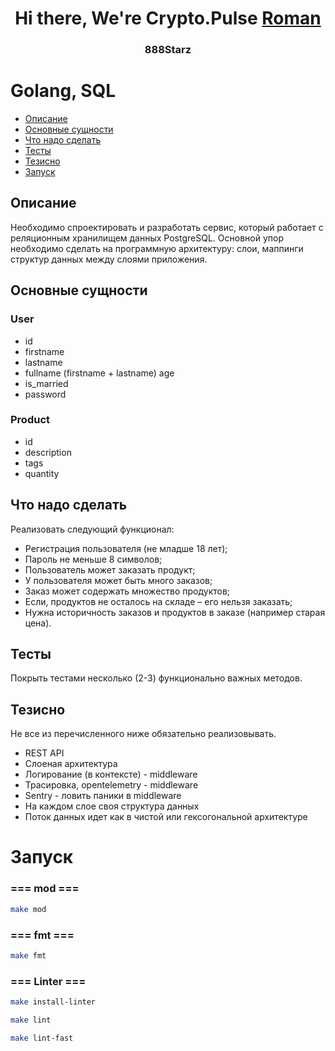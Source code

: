 <h1 align="center">Hi there, We're Crypto.Pulse <a href="https://github.com/Amore14rn"  target="_blank">Roman</a>

<h3 align="center">888Starz</h3>

# Golang, SQL

- [Описание](#Описание)
- [Основные сущности](#Основные-сущности)
- [Что надо сделать](#Что-надо-сделать)
- [Тесты](#Тесты)
- [Тезисно](#Тезисно)
- [Запуск](#Запуск)

## Описание

Необходимо спроектировать и разработать сервис, который работает с реляционным хранилищем данных PostgreSQL.
Основной упор необходимо сделать на программную архитектуру: слои, маппинги структур данных между слоями приложения.

## Основные сущности

### User
- id
- firstname
- lastname
- fullname (firstname + lastname) age
- is_married
- password

### Product
- id 
- description
- tags
- quantity

## Что надо сделать
Реализовать следующий функционал:

- Регистрация пользователя (не младше 18 лет);
- Пароль не меньше 8 символов;
- Пользователь может заказать продукт;
- У пользователя может быть много заказов;
- Заказ может содержать множество продуктов;
- Если, продуктов не осталось на складе – его нельзя заказать;
- Нужна историчность заказов и продуктов в заказе (например старая цена).

## Тесты
Покрыть тестами несколько (2-3) функционально важных методов.

## Тезисно
Не все из перечисленного ниже обязательно реализовывать.

- REST API
- Слоеная архитектура
- Логирование (в контексте) - middleware
- Трасировка, opentelemetry - middleware
- Sentry - ловить паники в middleware
- На каждом слое своя структура данных
- Поток данных идет как в чистой или гексогональной архитектуре

# Запуск

### === mod ===

```bash
make mod
```

###  === fmt ===

```bash
make fmt 
```

### === Linter ===

```bash
make install-linter
```

```bash
make lint
```

```bash
make lint-fast
```
